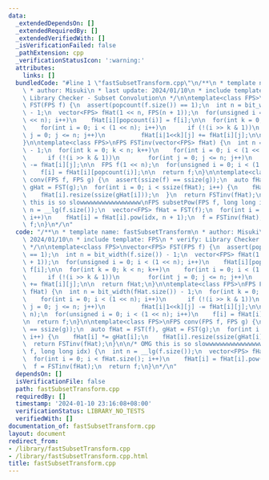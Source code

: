 ```yaml
---
data:
  _extendedDependsOn: []
  _extendedRequiredBy: []
  _extendedVerifiedWith: []
  _isVerificationFailed: false
  _pathExtension: cpp
  _verificationStatusIcon: ':warning:'
  attributes:
    links: []
  bundledCode: "#line 1 \"fastSubsetTransform.cpp\"\n/**\n * template name: fastSubsetTransform\n\
    \ * author: Misuki\n * last update: 2024/01/10\n * include template: FPS\n * verify:\
    \ Library Checker - Subset Convolution\n */\n\ntemplate<class FPS>\nvector<FPS>\
    \ FST(FPS f) {\n  assert(popcount(f.size()) == 1);\n  int n = bit_width(f.size())\
    \ - 1;\n  vector<FPS> fHat(1 << n, FPS(n + 1));\n  for(unsigned i = 0; i < (1\
    \ << n); i++)\n    fHat[i][popcount(i)] = f[i];\n\n  for(int k = 0; k < n; k++)\n\
    \    for(int i = 0; i < (1 << n); i++)\n      if (!(i >> k & 1))\n        for(int\
    \ j = 0; j <= n; j++)\n          fHat[i|1<<k][j] += fHat[i][j];\n\n  return fHat;\n\
    }\n\ntemplate<class FPS>\nFPS FSTinv(vector<FPS> fHat) {\n  int n = bit_width(fHat.size())\
    \ - 1;\n  for(int k = 0; k < n; k++)\n    for(int i = 0; i < (1 << n); i++)\n\
    \      if (!(i >> k & 1))\n        for(int j = 0; j <= n; j++)\n          fHat[i|1<<k][j]\
    \ -= fHat[i][j];\n\n  FPS f(1 << n);\n  for(unsigned i = 0; i < (1 << n); i++)\n\
    \    f[i] = fHat[i][popcount(i)];\n\n  return f;\n}\n\ntemplate<class FPS>\nFPS\
    \ conv(FPS f, FPS g) {\n  assert(ssize(f) == ssize(g));\n  auto fHat = FST(f),\
    \ gHat = FST(g);\n  for(int i = 0; i < ssize(fHat); i++) {\n    fHat[i] *= gHat[i];\n\
    \    fHat[i].resize(ssize(gHat[i]));\n  }\n  return FSTinv(fHat);\n}\n\n/* OMG\
    \ this is so slowwwwwwwwwwwwwwwww\nFPS subsetPow(FPS f, long long idx) {\n  int\
    \ n = __lg(f.size());\n  vector<FPS> fHat = FST(f);\n  for(int i = 0; i < fHat.size();\
    \ i++)\n    fHat[i] = fHat[i].pow(idx, n + 1);\n  f = FSTinv(fHat);\n  return\
    \ f;\n}\n*/\n"
  code: "/**\n * template name: fastSubsetTransform\n * author: Misuki\n * last update:\
    \ 2024/01/10\n * include template: FPS\n * verify: Library Checker - Subset Convolution\n\
    \ */\n\ntemplate<class FPS>\nvector<FPS> FST(FPS f) {\n  assert(popcount(f.size())\
    \ == 1);\n  int n = bit_width(f.size()) - 1;\n  vector<FPS> fHat(1 << n, FPS(n\
    \ + 1));\n  for(unsigned i = 0; i < (1 << n); i++)\n    fHat[i][popcount(i)] =\
    \ f[i];\n\n  for(int k = 0; k < n; k++)\n    for(int i = 0; i < (1 << n); i++)\n\
    \      if (!(i >> k & 1))\n        for(int j = 0; j <= n; j++)\n          fHat[i|1<<k][j]\
    \ += fHat[i][j];\n\n  return fHat;\n}\n\ntemplate<class FPS>\nFPS FSTinv(vector<FPS>\
    \ fHat) {\n  int n = bit_width(fHat.size()) - 1;\n  for(int k = 0; k < n; k++)\n\
    \    for(int i = 0; i < (1 << n); i++)\n      if (!(i >> k & 1))\n        for(int\
    \ j = 0; j <= n; j++)\n          fHat[i|1<<k][j] -= fHat[i][j];\n\n  FPS f(1 <<\
    \ n);\n  for(unsigned i = 0; i < (1 << n); i++)\n    f[i] = fHat[i][popcount(i)];\n\
    \n  return f;\n}\n\ntemplate<class FPS>\nFPS conv(FPS f, FPS g) {\n  assert(ssize(f)\
    \ == ssize(g));\n  auto fHat = FST(f), gHat = FST(g);\n  for(int i = 0; i < ssize(fHat);\
    \ i++) {\n    fHat[i] *= gHat[i];\n    fHat[i].resize(ssize(gHat[i]));\n  }\n\
    \  return FSTinv(fHat);\n}\n\n/* OMG this is so slowwwwwwwwwwwwwwwww\nFPS subsetPow(FPS\
    \ f, long long idx) {\n  int n = __lg(f.size());\n  vector<FPS> fHat = FST(f);\n\
    \  for(int i = 0; i < fHat.size(); i++)\n    fHat[i] = fHat[i].pow(idx, n + 1);\n\
    \  f = FSTinv(fHat);\n  return f;\n}\n*/\n"
  dependsOn: []
  isVerificationFile: false
  path: fastSubsetTransform.cpp
  requiredBy: []
  timestamp: '2024-01-10 23:16:08+08:00'
  verificationStatus: LIBRARY_NO_TESTS
  verifiedWith: []
documentation_of: fastSubsetTransform.cpp
layout: document
redirect_from:
- /library/fastSubsetTransform.cpp
- /library/fastSubsetTransform.cpp.html
title: fastSubsetTransform.cpp
---
```

